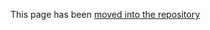 This page has been [moved into the repository](https://github.com/nvaccess/nvda/blob/master/devDocs/githubPullRequestTemplateExplanationAndExamples.md)